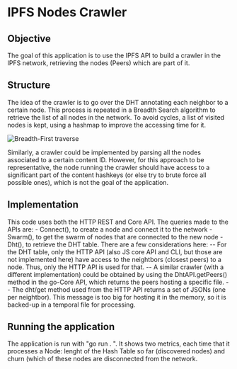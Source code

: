 # IPFS Nodes Crawler
## Objective
The goal of this application is to use the IPFS API to build a crawler in the IPFS network, retrieving the nodes (Peers) which are part of it.
## Structure
The idea of the crawler is to go over the DHT annotating each neighbor to a certain node. This process is repeated in a Breadth Search algorithm to retrieve the list of all nodes in the network. To avoid cycles, a list of visited nodes is kept, using a hashmap to improve the accessing time for it.

![Breadth-First traverse](./figure.jpg)

Similarly, a crawler could be implemented by parsing all the nodes associated to a certain content ID. However, for this approach to be representative, the node running the crawler should have access to a significant part of the content hashkeys (or else try to brute force all possible ones), which is not the goal of the application.

## Implementation 
This code uses both the HTTP REST and Core API. The queries made to the APIs are:
 \- Connect(), to create a node and connect it to the network
 \- Swarm(), to get the swarm of nodes that are connected to the new node
 \- Dht(), to retrieve the DHT table. There are a few considerations here:
       \-- For the DHT table, only the HTTP API (also JS core API and CLI, but those are not implemented here) have access to the neightbors (closest peers) to a node. Thus, only the HTTP API is used for that. 
       \-- A similar crawler (with a different implementation) could be obtained by using the DhtAPI.getPeers() method in the go-Core API, which returns the peers hosting a specific file. 
       \-- The dht/get method used from the HTTP API returns a set of JSONs (one per neightbor). This message is too big for hosting it in the memory, so it is backed-up in a temporal file for processing. 

## Running the application 
The application is run with "go run . ". It shows two metrics, each time that it processes a Node: lenght of the Hash Table so far (discovered nodes) and churn (which of these nodes are disconnected from the network.

